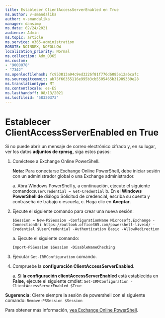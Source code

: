 ```yaml
---
title: Establecer ClientAccessServerEnabled en True
ms.author: v-smandalika
author: v-smandalika
manager: dansimp
ms.date: 02/24/2021
audience: Admin
ms.topic: article
ms.service: o365-administration
ROBOTS: NOINDEX, NOFOLLOW
localization_priority: Normal
ms.collection: Adm_O365
ms.custom:
- "9000078"
- "7342"
ms.openlocfilehash: fc953813a94c9ed3226f81f776d6085e12a6cafc
ms.sourcegitcommit: ab75f66355116e995b3cb5505465b31989339e28
ms.translationtype: MT
ms.contentlocale: es-ES
ms.lasthandoff: 08/13/2021
ms.locfileid: "58320373"
---
```

# <a name="set-clientaccessserverenabled-to-true"></a>Establecer ClientAccessServerEnabled en True

Si no puede abrir un mensaje de correo electrónico cifrado y, en su lugar, ver los datos **adjuntos de rpmsg,** siga estos pasos:

1. Conéctese a Exchange Online PowerShell.

    **Nota:** Para conectarse Exchange Online PowerShell, debe iniciar sesión con un administrador global o una Exchange administrador.

   a. Abra Windows PowerShell y, a continuación, ejecute el siguiente comando:`$UserCredential = Get-Credential`
   b. En el **Windows PowerShell de** diálogo Solicitud de credencial, escriba su cuenta y contraseña de trabajo o escuela, c. Haga clic en **Aceptar**. 

2. Ejecute el siguiente comando para crear una nueva sesión:

    `$Session = New-PSSession -ConfigurationName Microsoft.Exchange -ConnectionUri https://outlook.office365.com/powershell-liveid/ -Credential $UserCredential -Authentication Basic -AllowRedirection`

    a. Ejecute el siguiente comando:
    
    `Import-PSSession $Session -DisableNameChecking`

3. Ejecutar `Get-IRMConfiguration` comando.

4. Compruebe la **configuración ClientAccessServerEnabled.** 

    a. Si **la configuración clientAccessServerEnabled** está establecida en **False,** ejecute el siguiente cmdlet: `Set-IRMConfiguration -ClientAccessServerEnabled $True`

**Sugerencia:** Cierre siempre la sesión de powershell con el siguiente comando: `Remove-PSSession $Session`

Para obtener más información, [vea Exchange Online PowerShell](https://docs.microsoft.com/powershell/exchange/connect-to-exchange-online-powershell).

